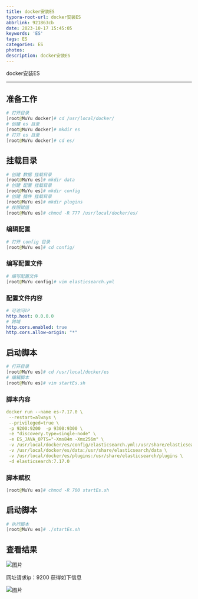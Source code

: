 ```yaml
---
title: docker安装ES
typora-root-url: docker安装ES
abbrlink: 921863cb
date: 2023-10-17 15:45:05
keywords: 'ES'
tags: ES
categories: ES
photos:
description: docker安装ES
---
```


docker安装ES

<!--more-->

------



## 准备工作

```powershell
# 打开目录
[root@MuYu docker]# cd /usr/local/docker/
# 创建 es 目录
[root@MuYu docker]# mkdir es
# 打开 es 目录
[root@MuYu docker]# cd es/
```

## 挂载目录

```powershell
# 创建 数据 挂载目录
[root@MuYu es]# mkdir data
# 创建 配置 挂载目录
[root@MuYu es]# mkdir config
# 创建 插件 挂载目录
[root@MuYu es]# mkdir plugins
# 权限赋值
[root@MuYu es]# chmod -R 777 /usr/local/docker/es/
```

### 编辑配置

```powershell
# 打开 config 目录
[root@MuYu es]# cd config/
```

### 编写配置文件

```powershell
# 编写配置文件
[root@MuYu config]# vim elasticsearch.yml
```

### 配置文件内容

```yaml
# 可访问IP
http.host: 0.0.0.0
# 跨域
http.cors.enabled: true
http.cors.allow-origin: "*"
```

## 启动脚本

```powershell
# 打开目录
[root@MuYu es]# cd /usr/local/docker/es
# 编辑脚本
[root@MuYu es]# vim startEs.sh
```

### 脚本内容

```yaml
docker run --name es-7.17.0 \
 --restart=always \
 --privileged=true \
 -p 9200:9200  -p 9300:9300 \
 -e "discovery.type=single-node" \
 -e ES_JAVA_OPTS="-Xms84m -Xmx256m" \
 -v /usr/local/docker/es/config/elasticsearch.yml:/usr/share/elasticsearch/config/elasticsearch.yml \
 -v /usr/local/docker/es/data:/usr/share/elasticsearch/data \
 -v /usr/local/docker/es/plugins:/usr/share/elasticsearch/plugins \
 -d elasticsearch:7.17.0
```

### 脚本赋权

```powershell
[root@MuYu es]# chmod -R 700 startEs.sh
```

## 启动脚本

```powershell
# 执行脚本
[root@MuYu es]# ./startEs.sh

```

## 查看结果

![图片](./clip_image002.gif)

网址请求ip：9200 获得如下信息

![图片](./clip_image004.gif)